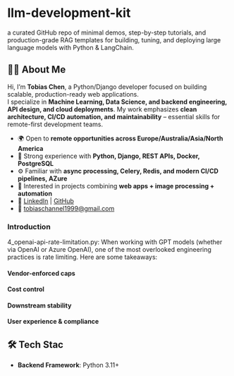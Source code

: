 # llm-development-kit
a curated GitHub repo of minimal demos, step-by-step tutorials, and production-grade RAG templates for building, tuning, and deploying large language models with Python &amp; LangChain.


## 👨‍💻 About Me
Hi, I’m **Tobias Chen**, a Python/Django developer focused on building scalable, production-ready web applications.  
I specialize in **Machine Learning, Data Science, and backend engineering, API design, and cloud deployments**. My work emphasizes **clean architecture, CI/CD automation, and maintainability** – essential skills for remote-first development teams.

- 🌍 Open to **remote opportunities across Europe/Australia/Asia/North America**  
- 💼 Strong experience with **Python, Django, REST APIs, Docker, PostgreSQL**  
- ⚙️ Familiar with **async processing, Celery, Redis, and modern CI/CD pipelines, AZure**  
- 🎨 Interested in projects combining **web apps + image processing + automation**  
- 🔗 [LinkedIn](https://www.linkedin.com/in/your-linkedin/) | [GitHub](https://github.com/JackyFuHk)  
- 📧 tobiaschannel1999@gmail.com  

### Introduction

4_openai-api-rate-limitation.py: When working with GPT models (whether via OpenAI or Azure OpenAI), one of the most overlooked engineering practices is rate limiting. Here are some takeaways:
#### Vendor-enforced caps
#### Cost control
#### Downstream stability
#### User experience & compliance

## 🛠️ Tech Stac
- **Backend Framework**: Python 3.11+
